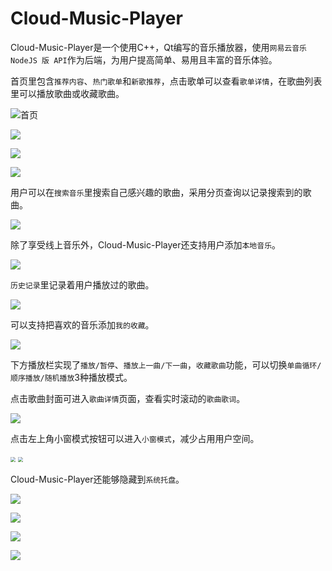 # Cloud-Music-Player

Cloud-Music-Player是一个使用C++，Qt编写的音乐播放器，使用`网易云音乐 NodeJS 版 API`作为后端，为用户提高简单、易用且丰富的音乐体验。

首页里包含`推荐内容`、`热门歌单`和`新歌推荐`，点击歌单可以查看`歌单详情`，在歌曲列表里可以播放歌曲或收藏歌曲。

![首页](https://github.com/PigsWhoWantToSwim/Cloud-Music-Player/blob/master/pic_1.png)

![](https://github.com/PigsWhoWantToSwim/Cloud-Music-Player/blob/master/pic_2.png)

![](https://github.com/PigsWhoWantToSwim/Cloud-Music-Player/blob/master/pic_3.png)

![](https://github.com/PigsWhoWantToSwim/Cloud-Music-Player/blob/master/pic_4.png)

用户可以在`搜索音乐`里搜索自己感兴趣的歌曲，采用分页查询以记录搜索到的歌曲。

![](https://github.com/PigsWhoWantToSwim/Cloud-Music-Player/blob/master/pic_5.png)

除了享受线上音乐外，Cloud-Music-Player还支持用户添加`本地音乐`。

![](https://github.com/PigsWhoWantToSwim/Cloud-Music-Player/blob/master/pic_6.png)

`历史记录`里记录着用户播放过的歌曲。

![](https://github.com/PigsWhoWantToSwim/Cloud-Music-Player/blob/master/pic_7.png)

可以支持把喜欢的音乐添加`我的收藏`。

![](https://github.com/PigsWhoWantToSwim/Cloud-Music-Player/blob/master/pic_8.png)

下方播放栏实现了`播放/暂停`、`播放上一曲/下一曲`，`收藏歌曲`功能，可以切换`单曲循环/顺序播放/随机播放`3种播放模式。

点击歌曲封面可进入`歌曲详情`页面，查看实时滚动的`歌曲歌词`。

![](https://github.com/PigsWhoWantToSwim/Cloud-Music-Player/blob/master/pic_9.png)

点击左上角小窗模式按钮可以进入`小窗模式`，减少占用用户空间。

<img src="https://github.com/PigsWhoWantToSwim/Cloud-Music-Player/blob/master/pic_13.png" style="zoom:50%;" />

<img src="https://github.com/PigsWhoWantToSwim/Cloud-Music-Player/blob/master/pic_12.png" style="zoom:50%;" />

Cloud-Music-Player还能够隐藏到`系统托盘`。

![](https://github.com/PigsWhoWantToSwim/Cloud-Music-Player/blob/master/pic_15.png)

![](https://github.com/PigsWhoWantToSwim/Cloud-Music-Player/blob/master/pic_10.png)

![](https://github.com/PigsWhoWantToSwim/Cloud-Music-Player/blob/master/pic_11.png)

![](https://github.com/PigsWhoWantToSwim/Cloud-Music-Player/blob/master/pic_14.png)

